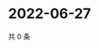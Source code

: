 # 2022-06-27

共 0 条

<!-- BEGIN WEIBO -->
<!-- 最后更新时间 Mon Jun 27 2022 07:15:14 GMT+0800 (China Standard Time) -->

<!-- END WEIBO -->
